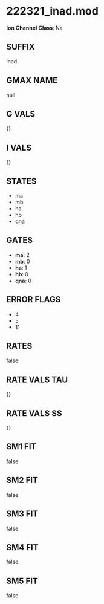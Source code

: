 # 222321_inad.mod

**Ion Channel Class**: Na

## SUFFIX

inad

## GMAX NAME

null

## G VALS

{}

## I VALS

{}

## STATES

- ma
- mb
- ha
- hb
- qna

## GATES

- **ma**: 2
- **mb**: 0
- **ha**: 1
- **hb**: 0
- **qna**: 0

## ERROR FLAGS

- 4
- 5
- 11

## RATES

false

## RATE VALS TAU

{}

## RATE VALS SS

{}

## SM1 FIT

false

## SM2 FIT

false

## SM3 FIT

false

## SM4 FIT

false

## SM5 FIT

false

